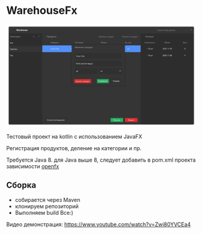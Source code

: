 # WarehouseFx

![screenshot](https://github.com/neowise-lab/warehousefx/blob/master/screenshots/shot-1.png)

Тестовый проект на kotlin с использованием JavaFX

Регистрация продуктов, деление на категории и пр.


Требуется Java 8. для Java выше 8, следует добавить в pom.xml проекта зависимости [openfx](https://mvnrepository.com/artifact/org.openjfx)

## Сборка
* собирается через Maven
* клонируем репозиторий
* Выполняем build
Все:)

Видео демонстрация:
https://www.youtube.com/watch?v=Zwi80YVCEa4
